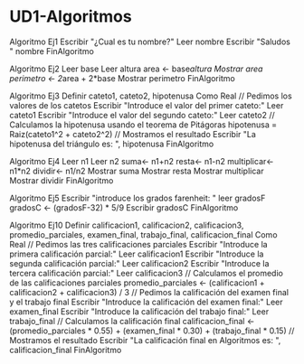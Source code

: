 # UD1-Algoritmos

Algoritmo Ej1
	Escribir "¿Cual es tu nombre?"
	Leer nombre
	Escribir "Saludos " nombre 
FinAlgoritmo

Algoritmo Ej2
	Leer base 
	Leer altura
	area <- base*altura 
	Mostrar area
	perimetro <- 2*area + 2*base
	Mostrar perimetro
FinAlgoritmo

Algoritmo Ej3
	Definir cateto1, cateto2, hipotenusa Como Real
	// Pedimos los valores de los catetos
	Escribir "Introduce el valor del primer cateto:"
	Leer cateto1
	Escribir "Introduce el valor del segundo cateto:"
	Leer cateto2
	// Calculamos la hipotenusa usando el teorema de Pitágoras
	hipotenusa = Raiz(cateto1^2 + cateto2^2)
	// Mostramos el resultado
	Escribir "La hipotenusa del triángulo es: ", hipotenusa
FinAlgoritmo

Algoritmo Ej4
	Leer n1
	Leer n2
	suma<- n1+n2
	resta<- n1-n2
	multiplicar<- n1*n2
	dividir<- n1/n2
	Mostrar suma
	Mostrar resta
	Mostrar multiplicar
	Mostrar dividir
FinAlgoritmo

Algoritmo Ej5
	Escribir "introduce los grados farenheit: "
	leer gradosF
	gradosC <- (gradosF-32) * 5/9
	Escribir gradosC
FinAlgoritmo


Algoritmo Ej10
	Definir calificacion1, calificacion2, calificacion3, promedio_parciales, examen_final, trabajo_final, calificacion_final Como Real
    // Pedimos las tres calificaciones parciales
    Escribir "Introduce la primera calificación parcial:"
    Leer calificacion1
    Escribir "Introduce la segunda calificación parcial:"
    Leer calificacion2
    Escribir "Introduce la tercera calificación parcial:"
    Leer calificacion3
    // Calculamos el promedio de las calificaciones parciales
    promedio_parciales <- (calificacion1 + calificacion2 + calificacion3) / 3
    // Pedimos la calificación del examen final y el trabajo final
    Escribir "Introduce la calificación del examen final:"
    Leer examen_final
    Escribir "Introduce la calificación del trabajo final:"
    Leer trabajo_final
    // Calculamos la calificación final
    calificacion_final <- (promedio_parciales * 0.55) + (examen_final * 0.30) + (trabajo_final * 0.15)
    // Mostramos el resultado
    Escribir "La calificación final en Algoritmos es: ", calificacion_final
FinAlgoritmo

